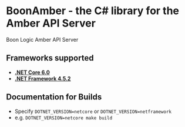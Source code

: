 # BoonAmber - the C# library for the Amber API Server

Boon Logic Amber API Server

<a name="frameworks-supported"></a>
## Frameworks supported
- [**.NET Core 6.0**](netcore/README.md) 
- [**.NET Framework 4.5.2**](netcore/README.md) 

<a name="documentation-for-builds"></a>
## Documentation for Builds
- Specify ```DOTNET_VERSION=netcore``` or ```DOTNET_VERSION=netframework```
- e.g. ```DOTNET_VERSION=netcore make build```
